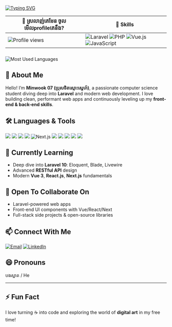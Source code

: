 <a href="https://git.io/typing-svg">
  <img src="https://readme-typing-svg.demolab.com?font=Fira+Code&pause=1000&width=500&lines=-+%F0%9F%91%8B+Hi%2C+I%E2%80%99m+%40Minwook07" alt="Typing SVG" />
</a>

<!-- Profile & Badges -->
| 🔹 ស្រលាញ់គេមែន ចូលមើលprofileគេនឹង? | 🔹 Skills |
|---|---|
| <img src="https://komarev.com/ghpvc/?username=Minwook07&color=blue" alt="Profile views" /> | <img src="https://img.shields.io/badge/Laravel-v10-orange?style=for-the-badge&logo=laravel&logoColor=white" alt="Laravel" /> <img src="https://img.shields.io/badge/PHP-v8.1-blue?style=for-the-badge&logo=php&logoColor=white" alt="PHP" /> <img src="https://img.shields.io/badge/Vue.js-v3-brightgreen?style=for-the-badge&logo=vue.js&logoColor=white" alt="Vue.js" /> <img src="https://img.shields.io/badge/JavaScript-ES6-yellow?style=for-the-badge&logo=javascript&logoColor=black" alt="JavaScript" /> |  

<img src="https://github-readme-stats.vercel.app/api/top-langs/?username=Minwook07&layout=compact&theme=radical" alt="Most Used Languages" style="margin-top: 10px;" />


## 🔭 About Me
Hello! I’m **Minwook 07 (ប្រុសចិតស្មោះស្នេហ៍)**, a passionate computer science student diving deep into **Laravel** and modern web development. I love building clean, performant web apps and continuously leveling up my **front-end & back-end skills**.


## 🛠️ Languages & Tools
<p>
  <img src="https://img.shields.io/badge/HTML5-E34F26?style=for-the-badge&logo=html5&logoColor=white" />
  <img src="https://img.shields.io/badge/CSS3-1572B6?style=for-the-badge&logo=css3&logoColor=white" />
  <img src="https://img.shields.io/badge/TailwindCSS-38B2AC?style=for-the-badge&logo=tailwind-css&logoColor=white" />
  <img src="https://img.shields.io/badge/Vue.js-35495E?style=for-the-badge&logo=vue.js&logoColor=4FC08D" />
  <img src="https://img.shields.io/badge/Next.js-000000?style=for-the-badge&logo=next.js&logoColor=white" alt="Next.js" />
  <img src="https://img.shields.io/badge/React-20232A?style=for-the-badge&logo=react&logoColor=61DAFB" />
  <img src="https://img.shields.io/badge/PHP-777BB4?style=for-the-badge&logo=php&logoColor=white" />
  <img src="https://img.shields.io/badge/Laravel-FF2D20?style=for-the-badge&logo=laravel&logoColor=white" />
  <img src="https://img.shields.io/badge/MySQL-4479A1?style=for-the-badge&logo=mysql&logoColor=white" />
  <img src="https://img.shields.io/badge/Git-F05032?style=for-the-badge&logo=git&logoColor=white" />
</p>


## 🌱 Currently Learning
- Deep dive into **Laravel 10**: Eloquent, Blade, Livewire  
- Advanced **RESTful API** design  
- Modern **Vue 3**, **React.js**, **Next.js** fundamentals  


## 💞️ Open To Collaborate On
- Laravel-powered web apps  
- Front-end UI components with Vue/React/Next  
- Full-stack side projects & open-source libraries  


## 📫 Connect With Me
<p>
  <a href="mailto:mith.chett@gmail.com"><img src="https://img.shields.io/badge/Email-D14836?style=for-the-badge&logo=gmail&logoColor=white" alt="Email"/></a>
  <a href="https://www.linkedin.com/in/mith-chet-ab56b5295/"><img src="https://img.shields.io/badge/LinkedIn-0A66C2?style=for-the-badge&logo=linkedin&logoColor=white" alt="LinkedIn"/></a>
</p>


## 😄 Pronouns
បងស្អាត / He  

---

## ⚡ Fun Fact
I love turning ☕ into code and exploring the world of **digital art** in my free time!
